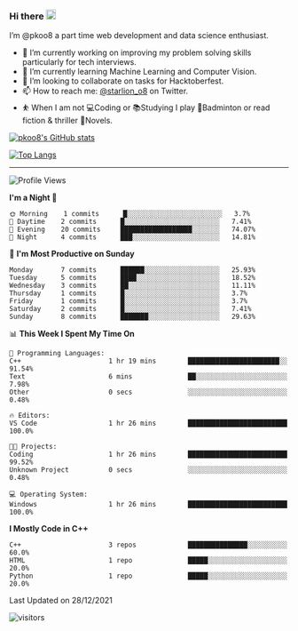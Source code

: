 ### Hi there <img src="https://media.giphy.com/media/hvRJCLFzcasrR4ia7z/giphy.gif" width="18">

 I’m @pkoo8 a part time web development and data science enthusiast. 
 
 
 - 🔭 I’m currently working on improving my problem solving skills particularly for tech interviews.
- 🌱 I’m currently learning Machine Learning and Computer Vision.
- 👯 I’m looking to collaborate on tasks for Hacktoberfest.
- 📫 How to reach me: [@starlion_o8](https://twitter.com/starlion_o8) on Twitter.
- ⛹️ When I am not 💻Coding or 📚Studying I play 🏸Badminton or read fiction & thriller 📖Novels.


[![pkoo8's GitHub stats](https://github-readme-stats.vercel.app/api?username=pkoo8&show_icons=true)](https://github.com/pkoo8)

[![Top Langs](https://github-readme-stats.vercel.app/api/top-langs/?username=pkoo8&langs_count=8&layout=compact)](https://github.com/pkoo8)

<hr>

<!--START_SECTION:waka-->
![Profile Views](http://img.shields.io/badge/Profile%20Views-0-blue)

**I'm a Night 🦉** 

```text
🌞 Morning    1 commits      █░░░░░░░░░░░░░░░░░░░░░░░░   3.7% 
🌆 Daytime    2 commits      █░░░░░░░░░░░░░░░░░░░░░░░░   7.41% 
🌃 Evening    20 commits     ██████████████████░░░░░░░   74.07% 
🌙 Night      4 commits      ███░░░░░░░░░░░░░░░░░░░░░░   14.81%

```
📅 **I'm Most Productive on Sunday** 

```text
Monday       7 commits      ██████░░░░░░░░░░░░░░░░░░░   25.93% 
Tuesday      5 commits      ████░░░░░░░░░░░░░░░░░░░░░   18.52% 
Wednesday    3 commits      ██░░░░░░░░░░░░░░░░░░░░░░░   11.11% 
Thursday     1 commits      █░░░░░░░░░░░░░░░░░░░░░░░░   3.7% 
Friday       1 commits      █░░░░░░░░░░░░░░░░░░░░░░░░   3.7% 
Saturday     2 commits      █░░░░░░░░░░░░░░░░░░░░░░░░   7.41% 
Sunday       8 commits      ███████░░░░░░░░░░░░░░░░░░   29.63%

```


📊 **This Week I Spent My Time On** 

```text
💬 Programming Languages: 
C++                      1 hr 19 mins        ███████████████████████░░   91.54% 
Text                     6 mins              ██░░░░░░░░░░░░░░░░░░░░░░░   7.98% 
Other                    0 secs              ░░░░░░░░░░░░░░░░░░░░░░░░░   0.48%

🔥 Editors: 
VS Code                  1 hr 26 mins        █████████████████████████   100.0%

🐱‍💻 Projects: 
Coding                   1 hr 26 mins        █████████████████████████   99.52% 
Unknown Project          0 secs              ░░░░░░░░░░░░░░░░░░░░░░░░░   0.48%

💻 Operating System: 
Windows                  1 hr 26 mins        █████████████████████████   100.0%

```

**I Mostly Code in C++** 

```text
C++                      3 repos             ███████████████░░░░░░░░░░   60.0% 
HTML                     1 repo              █████░░░░░░░░░░░░░░░░░░░░   20.0% 
Python                   1 repo              █████░░░░░░░░░░░░░░░░░░░░   20.0%

```



 Last Updated on 28/12/2021
<!--END_SECTION:waka-->

![visitors](https://visitor-badge.laobi.icu/badge?page_id=pkoo8.pkoo8)

<!---
pkoo8/pkoo8 is a ✨ special ✨ repository because its `README.md` (this file) appears on your GitHub profile.
You can click the Preview link to take a look at your changes.
--->
